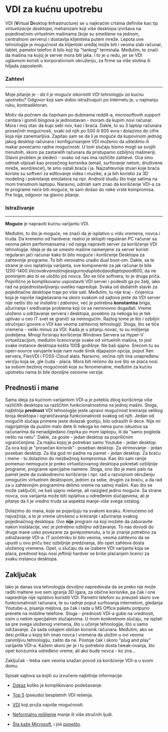 # VDI za kućnu upotrebu

 

VDI (**V**irtual **D**esktop **I**nfrastructure) se u najkraćim crtama definiše kao tip *virtuelizacije desktopa*, mehanizam koji više desktopa izvršava na pojedinačnim virtuelnim mašinama (koje su smeštene na jednom, centralnom serveru) i dostavlja klijentima putem mreže. Lepota ove tehnologije je mogućnost da klijentski uređaj može biti i veoma slab računar, tablet, pametni telefon ili bilo koji tip "tankog" terminala. Međutim, to znači da mašina na kojoj je server mora biti jaka. I to je u redu, jer se VDI uglavnom koristi u korporativnom okruženju, za firme sa više stotina ili hiljada zaposlenih. 

### Zahtevi

---

Moje pitanje je - *da li je moguće iskoristiti VDI tehnologiju za kućnu upotrebu?* Odgovor koji sam dobio istraživajući po Internetu je, u najmanju ruku, kontradiktoran.

Motiv da počnem da čeprkam po dubinama reddit-a, microsoftovih support centara i gomili blogova je jednostavan - moram da kupim novi računar.  Mora i moj otac da kupi sebi nov, kao i braća. Dakle, to su 3 laptop računara prosečnih mogućnosti, svaki od njih po 500 ili 600 evra i dolazimo do cifre koja nije zanemarljiva. Zapitao sam se da li je moguće da kupovinom jednog jakog desktop računara i konfigurisanjem VDI možemo da uštedimo ili makar povećamo radne mogućnosti. U tom slučaju bismo mogli sa svojih trenutnih, skoro pa zastarelih računara da pristupamo ozbiljnoj mašineriji.
Glavni problem je sledeći - svako od nas ima različite zahteve. Oca smo odmah otpisali kao prosečnog korisnika (email, surfovanje netom, društvene mreže, word/excel), te smo ostali braća i ja. Najzahtevnije stvari koje braća koriste su softveri za editovanje videa i muzike, a ja bih koristio za 3D modeling i pokretanje emulatora na npr. Android studiu što traje satima na mom trenutnom laptopu. Naravno, odmah sam znao da korišćenje VDI-a za te programe neće biti moguće, te sam došao do neke vrste kompromisa. Pre toga, odgovor na glavno pitanje.

### Istraživanje

---

**Moguće** je napraviti kućnu varijantu VDI. 

Međutim, to što je moguće, ne znači da je isplativo u vidu vremena, novca i truda. Da krenemo od hardvera: realno je sklopiti regularan PC računar sa veoma jakim performansama i od njega napraviti server za korišćenje VDI tehnologije. Ideja je da se umesto mašine namenjene za server koristi regularan jači računar kako bi bilo moguće i korišćenje Desktopa za zahtevnije programe. To bih verovatno uradio dual boot-om. Dakle, sa te strane je ovo isplativija varijanta, sve komponente za jak računar bi bile 1200-1400$. Već ovakva mašina je sigurno duplo bolja od laptopa od 600$, da ne pominjem ako bi se uložilo još novca.
Što se tiče softvera, to je druga priča. Poprilično je komplikovano uspostaviti VDI server i podesiti ga po želji, iako rad na pojednostavljivanju uveliko napreduje. Svaka od dodatnih stavki za pojedinačne desktope traje po više sati. Međutim, tu nije kraj - činjenica koja je najviše naglašavana na skoro svakom od sajtova jeste da VDI server nije nešto što se *instalira i zaboravi*, već je potrebna **konstantna** briga, ažuriranje i sređivanje problema koji će se neminovno događati. Vreme uloženo u održavanje servera i desktopa, posebno za nekoga ko je tek uplivao u ceo IT svet se graniči sa nemogućim. Razlog tome je što i ozbiljni stručnjaci govore o VDI kao veoma zahtevnoj tehnologiji. Stoga, što se tiče vremena - veliki minus za VDI. 
Kada je u pitanju novac, tu su mišljenja podeljena. Mnogi forsiraju korišćenje Windows Servera sa Hyper-V virtuelizacijom, međutim licenciranje svake od virtuelnih mašina, to jest svake instance desktopa košta 100$ godišnje. Ne baš sjajno. Srećom tu su open-source varujante koje nam nude širok dijapazon opcija, poput Xen servera, FlexVDI i FOSS-Cloud alata. Naravno, većina njih ima unapređenu verziju koja se, gle čuda - plaća. Mora biti rečeno da sve što se plaća nosi sa sobom bezbroj mogućnosti koje su fenomenalne, međutim za kućnu upotrebu nama bi bile dovoljne osnovne verzije.  

## Prednosti i mane

Sama ideja za kućnom varijantom VDI-a je potekla zbog korišćenja više različitih desktopa sa različitim funkcionalnostima na jednoj mašini. Stoga, najbitnija **prednost** VDI tehnologije jeste upravo mogućnost kreiranja velikog broja desktopa i ograničavanja funkcionalnosti svakog od njih. Jedan od mogućih slučaja primene jeste dolazak gostiju, bilo odraslih ili dece. Nije mi najprijatnije da pustim malo dete ili nekoga ko nema puno iskustva sa računarima da nenadgledano čeprka po mom laptopu, ili da "samo pogleda nešto na netu". Dakle, za goste - jedan desktop sa popriličnim ograničenjima. Za majku kojoj je potreban samo Youtube - jedan desktop. Za oca koji je "prosečan korisnik"- poseban desktop. Za strimovanje - jedan poseban desktop. Za šta god mi padne na pamet - jedan desktop. Za braću i mene - tu dolazimo do neizbežnog kompromisa. Kao što sam ranije pomenuo nemoguće je preko virtuelizovanog desktopa pokretati ozbiljnije programe, programe specijalne namene. Stoga, ono što je meni palo na pamet jeste da svakodnevno korišćenje i npr. rad u razvojnom okruženju omogućim virtuelnim desktopom, jednim za sebe, drugim za braću, a da rad za u zahtevnijim programima delimo vreme na samoj mašini. Kao što se može zaključiti, ne baš sjajno rešenje, ali naizgled jedino moguće. Sa strane novca, ova varijanta može biti isplativa u određenim slučajevima, ali je pitanje da li je vredno truda sa aspekta manje-više svega ostalog.

Dolazimo do mana, koje se pojavljuju na svakom koraku. Krenućemo od najvažnije, a to je vreme utrošeno u kreiranje i ažuriranje svakog pojedinačnog desktopa. Ovo **nije** program na koji možete da zaboravite nakon instalacije, već je potrebno ozbiljno održavanje. To nas dovodi do druge mane usko povezane za gorepomenutu, a to je znanje potrebno za odražavanje VDI-a. IT početniku bi bilo veoma, veoma zahtevno da se upusti u ovu priču bez ozbiljnije predznanja, što opet zahteva dosta uloženog vremena. Opet, u slučaju da se izabere VDI varijanta koja se plaća, prednost koju nosi jeftiniji hardver se briše plaćanjem licenci za svaku instancu desktopa. 

## Zaključak

Iako je danas ova tehnologija dovoljno napredovala da se preko nje može raditi maltene sve sem igranja 3D igara, za obične korisnike, pa čak i one naprednije nije isplativo koristiti VDI. Pametni telefoni su preuzeli skoro sve funkcionalnosti računara, te su radnje poput surfovanja internetom, gledanja Youtube-a, pisanja mejlova, pa čak i rada u MS Office paketu potpuno prenete na mobilne telefone. Stoga - prednosti VDI-a gube na vrednosti, osim u nekim specijalnim slučajevima. U mom konkretnom slučaju, ne isplati se pre svega uloženog vremena, što u učenje tehnologije, što u samo održavanje. Za sada ostajem običan korisnik računara. Međutim, ako se desi prilika u kojoj bih imao novca i vremena da uložim u ovi veoma zanimljivu tehnologiju, zašto da ne. Postoje čak i skoro "plug and play" varijante VDI-a. Kažem skoro jer je i tu potrebno dosta tweak-ovanja, što opet konzumira određeno vreme, ali ako bude novca - ko zna...

Zaključak - treba vam veoma snažan povod za korišćenje VDI-a u svom domu. 



Spisak sajtova sa kojih su izvučene najbitnije informacije:

* [Dokaz](https://www.jasonsamuel.com/the-how-to-build-a-windows-virtual-desktop-vdi-experience-properly-cheat-sheet/) koliko je komplikovano podešavanje.
* [Top 5](https://learn.g2.com/free-vdi) (pseudo) besplatnih VDI rešenja.

* [VDI](https://xenproject.org/) koji pruža najviše mogućnosti. 
* [Neformalno mišljenje](https://www.reddit.com/r/sysadmin/) manje ili više stručnih ljudi.
* [Šta kaže Microsoft](https://docs.microsoft.com/en-us/windows-server/remote/remote-desktop-services/rds-vdi-recommendations), i još [ponešto](https://social.technet.microsoft.com/Forums/windowsserver/en-US/3ad37684-4f55-4680-8466-577840807ee0/vdilike-setup-for-household-use?forum=winserverTS).